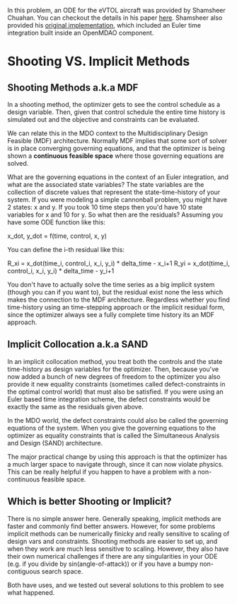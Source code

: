 

In this problem, an ODE for the eVTOL aircraft was provided by Shamsheer Chuahan. 
You can checkout the details in his paper [here](https://www.researchgate.net/publication/337259571_Tilt-Wing_eVTOL_Takeoff_Trajectory_Optimization). 
Shamsheer also provided his [original implementation](https://bitbucket.org/shamsheersc19/tilt_wing_evtol_takeoff), which included an Euler time integration built inside an OpenMDAO component. 


# Shooting VS. Implicit Methods

## Shooting Methods a.k.a MDF
In a shooting method, the optimizer gets to see the control schedule as a design variable. 
Then, given that control schedule the entire time history is simulated out and the objective and constraints can be evaluated. 

We can relate this in the MDO context to the Multidisciplinary Design Feasible (MDF) architecture. 
Normally MDF implies that some sort of solver is in place converging governing equations, and that the optimizer is being shown a **continuous feasible space** where those governing equations are solved. 

What are the governing equations in the context of an Euler integration, and what are the associated state variables? 
The state variables are the collection of discrete values that represent the state-time-history of your system. 
If you were modeling a simple cannonball problem, you might have 2 states: x and y. 
If you took 10 time steps then you'd have 10 state variables for x and 10 for y. 
So what then are the residuals? 
Assuming you have some ODE function like this: 

x_dot, y_dot = f(time, control, x, y)

You can define the i-th residual like this: 

R_xi = x_dot(time_i, control_i, x_i, y_i) * delta_time - x_i+1
R_yi = x_dot(time_i, control_i, x_i, y_i) * delta_time - y_i+1

You don't have to actually solve the time series as a big implicit system (though you can if you want to), but the residual exist none the less which makes the connection to the MDF architecture. 
Regardless whether you find time-history using an time-stepping approach or the implicit residual form, since the optimizer always see a fully complete time history its an MDF approach. 


## Implicit Collocation a.k.a SAND
In an implicit collocation method, you treat both the controls and the state time-history as design variables for the optimizer. 
Then, because you've now added a bunch of new degrees of freedom to the optimizer you also provide it new equality constraints (sometimes called defect-constraints in the optimal control world) that must also be satisfied. 
If you were using an Euler based time integration scheme, the defect constraints would be exactly the same as the residuals 
given above. 

In the MDO world, the defect constraints could also be called the governing equations of the system. 
When you give the governing equations to the optimizer as equality constraints that is called the Simultaneous Analysis and Design (SAND) architecture. 

The major practical change by using this approach is that the optimizer has a much larger space to navigate through, 
since it can now violate physics. 
This can be really helpful if you happen to have a problem with a non-continuous feasible space. 


## Which is better Shooting or Implicit?

There is no simple answer here. Generally speaking, implicit methods are faster and commonly find better answers. 
However, for some problems implicit methods can be numerically finicky and really sensitive to scaling of design vars and constraints. 
Shooting methods are easier to set up, and when they work are much less sensitive to scaling. 
However, they also have their own numerical challenges if there are any singularities in your ODE (e.g. if you divide by sin(angle-of-attack)) or if you have a bumpy non-contiguous search space. 

Both have uses, and we tested out several solutions to this problem to see what happened. 





[unsteady-class]: ../../solution_approaches/unsteady_analysis.md
